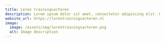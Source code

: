 ```yaml
---
title: Leren trainingsacteren
description: Lorem ipsum dolor sit amet, consectetur adipiscing elit. Ultricies adipiscing sagittis pellentesque dictum ultrices risus molestie egestas. Consectetur adipiscing elit.
website_url: https://lerentrainingsacteren.nl
image:
  image: /assets/img/lerentrainingsacteren.png
  alt: Image description
---
```

